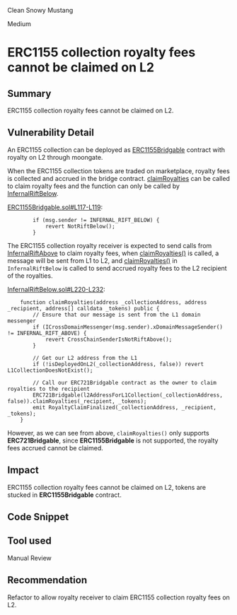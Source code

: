 Clean Snowy Mustang

Medium

# ERC1155 collection royalty fees cannot be claimed on L2

## Summary
ERC1155 collection royalty fees cannot be claimed on L2.

## Vulnerability Detail

An ERC1155 collection can be deployed as [ERC1155Bridgable](https://github.com/sherlock-audit/2024-08-flayer/blob/main/moongate/src/libs/ERC1155Bridgable.sol#L19) contract with royalty on L2 through moongate.

When the ERC1155 collection tokens are traded on marketplace, royalty fees is collected and accrued in the bridge contract. [claimRoyalties](https://github.com/sherlock-audit/2024-08-flayer/blob/main/moongate/src/libs/ERC1155Bridgable.sol#L116) can be called to claim royalty fees and the function can only be called by [InfernalRiftBelow](https://github.com/sherlock-audit/2024-08-flayer/blob/main/moongate/src/InfernalRiftBelow.sol#L26).

[ERC1155Bridgable.sol#L117-L119](https://github.com/sherlock-audit/2024-08-flayer/blob/main/moongate/src/libs/ERC1155Bridgable.sol#L117-L119):
```solidity
        if (msg.sender != INFERNAL_RIFT_BELOW) {
            revert NotRiftBelow();
        }
```

The ERC1155 collection royalty receiver is expected to send calls from [InfernalRiftAbove](https://github.com/sherlock-audit/2024-08-flayer/blob/main/moongate/src/InfernalRiftAbove.sol#L28) to claim royalty fees, when [claimRoyalties()](https://github.com/sherlock-audit/2024-08-flayer/blob/main/moongate/src/InfernalRiftAbove.sol#L251) is called, a message will be sent from L1 to L2, and [claimRoyalties()](https://github.com/sherlock-audit/2024-08-flayer/blob/main/moongate/src/InfernalRiftBelow.sol#L220) in `InfernalRiftBelow` is called to send accrued royalty fees to the L2 recipient of the royalties.

[InfernalRiftBelow.sol#L220-L232](https://github.com/sherlock-audit/2024-08-flayer/blob/main/moongate/src/InfernalRiftBelow.sol#L220-L232):
```solidity
    function claimRoyalties(address _collectionAddress, address _recipient, address[] calldata _tokens) public {
        // Ensure that our message is sent from the L1 domain messenger
        if (ICrossDomainMessenger(msg.sender).xDomainMessageSender() != INFERNAL_RIFT_ABOVE) {
            revert CrossChainSenderIsNotRiftAbove();
        }

        // Get our L2 address from the L1
        if (!isDeployedOnL2(_collectionAddress, false)) revert L1CollectionDoesNotExist();

        // Call our ERC721Bridgable contract as the owner to claim royalties to the recipient
        ERC721Bridgable(l2AddressForL1Collection(_collectionAddress, false)).claimRoyalties(_recipient, _tokens);
        emit RoyaltyClaimFinalized(_collectionAddress, _recipient, _tokens);
    }
```

However, as we can see from above, `claimRoyalties()` only supports **ERC721Bridgable**, since **ERC1155Bridgable** is not supported, the royalty fees accrued cannot be claimed.

## Impact

ERC1155 collection royalty fees cannot be claimed on L2, tokens are stucked in **ERC1155Bridgable** contract.

## Code Snippet

## Tool used

Manual Review

## Recommendation

Refactor to allow royalty receiver to claim ERC1155 collection royalty fees on L2.